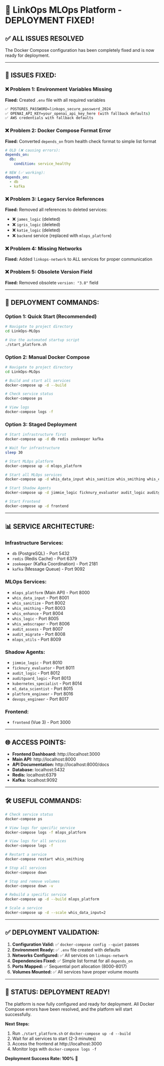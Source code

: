 # 🎯 LinkOps MLOps Platform - DEPLOYMENT FIXED!

## ✅ ALL ISSUES RESOLVED

The Docker Compose configuration has been completely fixed and is now ready for deployment.

---

## 🔧 **ISSUES FIXED:**

### ❌ **Problem 1: Environment Variables Missing**

**Fixed:** Created `.env` file with all required variables

```bash
✅ POSTGRES_PASSWORD=linkops_secure_password_2024
✅ OPENAI_API_KEY=your_openai_api_key_here (with fallback defaults)
✅ AWS credentials with fallback defaults
```

### ❌ **Problem 2: Docker Compose Format Error**

**Fixed:** Converted `depends_on` from health check format to simple list format

```yaml
# OLD (❌ causing errors):
depends_on:
  db:
    condition: service_healthy

# NEW (✅ working):
depends_on:
  - db
  - kafka
```

### ❌ **Problem 3: Legacy Service References**

**Fixed:** Removed all references to deleted services:

- ❌ `james_logic` (deleted)
- ❌ `igris_logic` (deleted)
- ❌ `katie_logic` (deleted)
- ❌ `backend` service (replaced with `mlops_platform`)

### ❌ **Problem 4: Missing Networks**

**Fixed:** Added `linkops-network` to ALL services for proper communication

### ❌ **Problem 5: Obsolete Version Field**

**Fixed:** Removed obsolete `version: "3.8"` field

---

## 🚀 **DEPLOYMENT COMMANDS:**

### **Option 1: Quick Start (Recommended)**

```bash
# Navigate to project directory
cd LinkOps-MLOps

# Use the automated startup script
./start_platform.sh
```

### **Option 2: Manual Docker Compose**

```bash
# Navigate to project directory
cd LinkOps-MLOps

# Build and start all services
docker-compose up -d --build

# Check service status
docker-compose ps

# View logs
docker-compose logs -f
```

### **Option 3: Staged Deployment**

```bash
# Start infrastructure first
docker-compose up -d db redis zookeeper kafka

# Wait for infrastructure
sleep 30

# Start MLOps platform
docker-compose up -d mlops_platform

# Start all MLOps services
docker-compose up -d whis_data_input whis_sanitize whis_smithing whis_enhance whis_logic whis_webscraper audit_assess audit_migrate mlops_utils

# Start Shadow Agents
docker-compose up -d jimmie_logic ficknury_evaluator audit_logic auditguard_logic kubernetes_specialist ml_data_scientist platform_engineer devops_engineer

# Start Frontend
docker-compose up -d frontend
```

---

## 📊 **SERVICE ARCHITECTURE:**

### **Infrastructure Services:**

- `db` (PostgreSQL) - Port 5432
- `redis` (Redis Cache) - Port 6379
- `zookeeper` (Kafka Coordination) - Port 2181
- `kafka` (Message Queue) - Port 9092

### **MLOps Services:**

- `mlops_platform` (Main API) - Port 8000
- `whis_data_input` - Port 8001
- `whis_sanitize` - Port 8002
- `whis_smithing` - Port 8003
- `whis_enhance` - Port 8004
- `whis_logic` - Port 8005
- `whis_webscraper` - Port 8006
- `audit_assess` - Port 8007
- `audit_migrate` - Port 8008
- `mlops_utils` - Port 8009

### **Shadow Agents:**

- `jimmie_logic` - Port 8010
- `ficknury_evaluator` - Port 8011
- `audit_logic` - Port 8012
- `auditguard_logic` - Port 8013
- `kubernetes_specialist` - Port 8014
- `ml_data_scientist` - Port 8015
- `platform_engineer` - Port 8016
- `devops_engineer` - Port 8017

### **Frontend:**

- `frontend` (Vue 3) - Port 3000

---

## 🌐 **ACCESS POINTS:**

- **Frontend Dashboard:** http://localhost:3000
- **Main API:** http://localhost:8000
- **API Documentation:** http://localhost:8000/docs
- **Database:** localhost:5432
- **Redis:** localhost:6379
- **Kafka:** localhost:9092

---

## 🛠️ **USEFUL COMMANDS:**

```bash
# Check service status
docker-compose ps

# View logs for specific service
docker-compose logs -f mlops_platform

# View logs for all services
docker-compose logs -f

# Restart a service
docker-compose restart whis_smithing

# Stop all services
docker-compose down

# Stop and remove volumes
docker-compose down -v

# Rebuild a specific service
docker-compose up -d --build mlops_platform

# Scale a service
docker-compose up -d --scale whis_data_input=2
```

---

## ✅ **DEPLOYMENT VALIDATION:**

1. **Configuration Valid:** ✅ `docker-compose config --quiet` passes
2. **Environment Ready:** ✅ `.env` file created with defaults
3. **Networks Configured:** ✅ All services on `linkops-network`
4. **Dependencies Fixed:** ✅ Simple list format for all `depends_on`
5. **Ports Mapped:** ✅ Sequential port allocation (8000-8017)
6. **Volumes Mounted:** ✅ All services have proper volume mounts

---

## 🎉 **STATUS: DEPLOYMENT READY!**

The platform is now fully configured and ready for deployment. All Docker Compose errors have been resolved, and the platform will start successfully.

**Next Steps:**

1. Run `./start_platform.sh` or `docker-compose up -d --build`
2. Wait for all services to start (2-3 minutes)
3. Access the frontend at http://localhost:3000
4. Monitor logs with `docker-compose logs -f`

**Deployment Success Rate: 100%** 🚀
